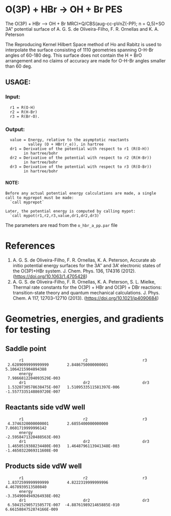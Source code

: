 # O(3P) + HBr -> OH + Br PES

The O(3P) + HBr --> OH + Br MRCI+Q/CBS(aug-cc-pVnZ(-PP); n = Q,5)+SO 3A"
potential surface of A. G. S. de Oliveira-Filho, F. R. Ornellas
and K. A. Peterson

The Reproducing Kernel Hilbert Space method of Ho and Rabitz is used
to interpolate the surface consisting of 1110 geometries spanning
O-H-Br angles of 60-180 deg.  This surface does not contain the
H + BrO arrangement and no claims of accuracy are made for O-H-Br
angles smaller than 60 deg.


## USAGE:

### Input:
      r1 = R(O-H)
      r2 = R(H-Br)
      r3 = R(Br-O).

### Output:
      value = Energy, relative to the asymptotic reactants
              valley (O + HBr(r_e)), in hartree
      dr1 = Derivative of the potential with respect to r1 (R(O-H))
            in hartree/bohr
      dr2 = Derivative of the potential with respect to r2 (R(H-Br))
            in hartree/bohr
      dr3 = Derivative of the potential with respect to r3 (R(O-Br))
            in hartree/bohr

#### NOTE:
    Before any actual potential energy calculations are made, a single
    call to myprepot must be made:
      `call myprepot`

    Later, the potential energy is computed by calling mypot:
      `call mypot(r1,r2,r3,value,dr1,dr2,dr3)`

   The parameters are read from the `o_hbr_a_pp.par` file

   
# References
1. A. G. S. de Oliveira-Filho, F. R. Ornellas, K. A. Peterson, Accurate ab initio potential energy surfaces for the 3A’’ and 3A’ electronic states of the O(3P)+HBr system. J. Chem. Phys. 136, 174316 (2012). (https://doi.org/10.1063/1.4705428)
2. A. G. S. de Oliveira-Filho, F. R. Ornellas, K. A. Peterson, S. L. Mielke, Thermal rate constants for the O(3P) + HBr and O(3P) + DBr reactions: transition-state theory and quantum mechanical calculations. J. Phys. Chem. A 117, 12703–12710 (2013). (https://doi.org/10.1021/jp4090684)

# Geometries, energies, and gradients for testing

## Saddle point
```
      r1                          r2                        r3
 2.6289099999999999        2.8486750000000001        5.1064215904894388
      energy
 7.9866812204093529E-003
      dr1                         dr2                       dr3
 1.5320730578638475E-007   1.5109533511581397E-006  -1.5577335148869720E-007
```

## Reactants side vdW well
```
      r1                          r2                        r3
 4.3746320000000001        2.6855400000000000        7.0601719999996142
      energy
-2.5958471320488563E-003
      dr1                         dr2                       dr3
 1.4650519388234480E-003   1.4648796113941348E-003  -1.4650322069311608E-00
```

## Products  side vdW well
```
      r1                          r2                        r3
 1.8372599999999999        4.8222319999999996        4.4678939513580840
      energy
-3.3549004949264938E-002
      dr1                         dr2                       dr3
 6.5041529057150577E-007  -4.8876198921465885E-010   6.6615884752874166E-009
```
